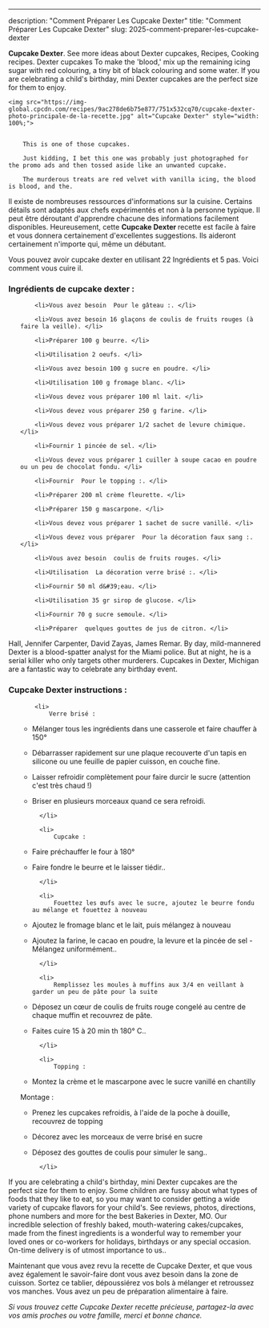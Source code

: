 ---
description: "Comment Préparer Les Cupcake Dexter"
title: "Comment Préparer Les Cupcake Dexter"
slug: 2025-comment-preparer-les-cupcake-dexter

<p>
	<strong>Cupcake Dexter</strong>. 
	See more ideas about Dexter cupcakes, Recipes, Cooking recipes. Dexter cupcakes To make the &#39;blood,&#39; mix up the remaining icing sugar with red colouring, a tiny bit of black colouring and some water. If you are celebrating a child&#39;s birthday, mini Dexter cupcakes are the perfect size for them to enjoy.
</p>
<p>
	
	<img src="https://img-global.cpcdn.com/recipes/9ac278de6b75e877/751x532cq70/cupcake-dexter-photo-principale-de-la-recette.jpg" alt="Cupcake Dexter" style="width: 100%;">
	
	
		This is one of those cupcakes.
	
		Just kidding, I bet this one was probably just photographed for the promo ads and then tossed aside like an unwanted cupcake.
	
		The murderous treats are red velvet with vanilla icing, the blood is blood, and the.
	
</p>

Il existe de nombreuses ressources d'informations sur la cuisine. Certains détails sont adaptés aux chefs expérimentés et non à la personne typique. Il peut être déroutant d'apprendre chacune des informations facilement disponibles. Heureusement, cette <strong> Cupcake Dexter </strong> recette est facile à faire et vous donnera certainement d'excellentes suggestions. Ils aideront certainement n'importe qui, même un débutant.

<!--inarticleads1-->

Vous pouvez avoir cupcake dexter en utilisant 22 Ingrédients et 5 pas. Voici comment vous cuire il.

<h3>Ingrédients de cupcake dexter :</h3>

<ol>
	
		<li>Vous avez besoin  Pour le gâteau :. </li>
	
		<li>Vous avez besoin 16 glaçons de coulis de fruits rouges (à faire la veille). </li>
	
		<li>Préparer 100 g beurre. </li>
	
		<li>Utilisation 2 oeufs. </li>
	
		<li>Vous avez besoin 100 g sucre en poudre. </li>
	
		<li>Utilisation 100 g fromage blanc. </li>
	
		<li>Vous devez vous préparer 100 ml lait. </li>
	
		<li>Vous devez vous préparer 250 g farine. </li>
	
		<li>Vous devez vous préparer 1/2 sachet de levure chimique. </li>
	
		<li>Fournir 1 pincée de sel. </li>
	
		<li>Vous devez vous préparer 1 cuiller à soupe cacao en poudre ou un peu de chocolat fondu. </li>
	
		<li>Fournir  Pour le topping :. </li>
	
		<li>Préparer 200 ml crème fleurette. </li>
	
		<li>Préparer 150 g mascarpone. </li>
	
		<li>Vous devez vous préparer 1 sachet de sucre vanillé. </li>
	
		<li>Vous devez vous préparer  Pour la décoration faux sang :. </li>
	
		<li>Vous avez besoin  coulis de fruits rouges. </li>
	
		<li>Utilisation  La décoration verre brisé :. </li>
	
		<li>Fournir 50 ml d&#39;eau. </li>
	
		<li>Utilisation 35 gr sirop de glucose. </li>
	
		<li>Fournir 70 g sucre semoule. </li>
	
		<li>Préparer  quelques gouttes de jus de citron. </li>
	
</ol>

Hall, Jennifer Carpenter, David Zayas, James Remar. By day, mild-mannered Dexter is a blood-spatter analyst for the Miami police. But at night, he is a serial killer who only targets other murderers. Cupcakes in Dexter, Michigan are a fantastic way to celebrate any birthday event. 

<!--inarticleads2-->

<h3>Cupcake Dexter instructions :</h3>

<ol>
	
		<li>
			Verre brisé :

- Mélanger tous les ingrédients dans une casserole et faire chauffer à 150°

- Débarrasser rapidement sur une plaque recouverte d&#39;un tapis en silicone ou une feuille de papier cuisson, en couche fine.

- Laisser refroidir complètement pour faire durcir le sucre (attention c&#39;est très chaud !)

- Briser en plusieurs morceaux quand ce sera refroidi.
			
			
		</li>
	
		<li>
			Cupcake :
- Faire préchauffer le four à 180°

- Faire fondre le beurre et le laisser tiédir..
			
			
		</li>
	
		<li>
			Fouettez les œufs avec le sucre, ajoutez le beurre fondu au mélange et fouettez à nouveau

- Ajoutez le fromage blanc et le lait, puis mélangez à nouveau

- Ajoutez la farine, le cacao en poudre, la levure et la pincée de sel - Mélangez uniformément..
			
			
		</li>
	
		<li>
			Remplissez les moules à muffins aux 3/4 en veillant à garder un peu de pâte pour la suite

- Déposez un cœur de coulis de fruits rouge congelé au centre de chaque muffin et recouvrez de pâte.

- Faites cuire 15 à 20 min th 180° C..
			
			
		</li>
	
		<li>
			Topping :

- Montez la crème et le mascarpone avec le sucre vanillé en chantilly

Montage :

- Prenez les cupcakes refroidis, à l&#39;aide de la poche à douille, recouvrez de topping

- Décorez avec les morceaux de verre brisé en sucre

- Déposez des gouttes de coulis pour simuler le sang..
			
			
		</li>
	
</ol>

If you are celebrating a child&#39;s birthday, mini Dexter cupcakes are the perfect size for them to enjoy. Some children are fussy about what types of foods that they like to eat, so you may want to consider getting a wide variety of cupcake flavors for your child&#39;s. See reviews, photos, directions, phone numbers and more for the best Bakeries in Dexter, MO. Our incredible selection of freshly baked, mouth-watering cakes/cupcakes, made from the finest ingredients is a wonderful way to remember your loved ones or co-workers for holidays, birthdays or any special occasion. On-time delivery is of utmost importance to us.. 

<!--inarticleads1-->

<p>
Maintenant que vous avez revu la recette de Cupcake Dexter, et que vous avez également le savoir-faire dont vous avez besoin dans la zone de cuisson. Sortez ce tablier, dépoussiérez vos bols à mélanger et retroussez vos manches. Vous avez un peu de préparation alimentaire à faire.
</p>

<p>
<i>Si vous trouvez cette Cupcake Dexter recette précieuse, partagez-la avec vos amis proches ou votre famille, merci et bonne chance.</i>
</p>
